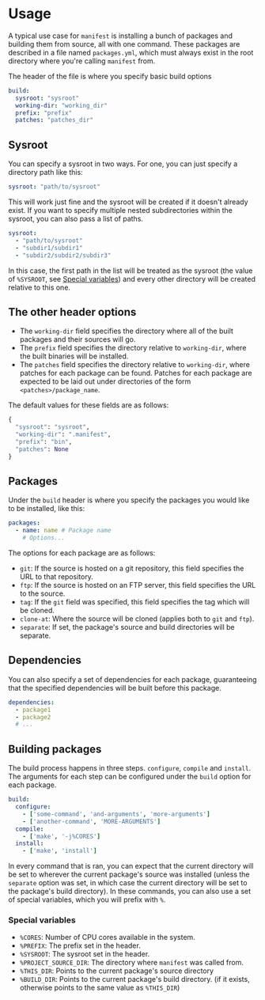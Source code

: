 # Usage

A typical use case for `manifest` is installing a bunch of packages and building them from source, all with one command. These packages are described in a file named `packages.yml`, which must always exist in the root directory where you're calling `manifest` from.

The header of the file is where you specify basic build options

```yaml
build:
  sysroot: "sysroot"
  working-dir: "working_dir"
  prefix: "prefix"
  patches: "patches_dir"
```

## Sysroot

You can specify a sysroot in two ways. For one, you can just specify a directory path like this:

```yaml
sysroot: "path/to/sysroot"
```

This will work just fine and the sysroot will be created if it doesn't already exist. If you want to specify multiple nested subdirectories within the sysroot, you can also pass a list of paths.

```yaml
sysroot:
  - "path/to/sysroot"
  - "subdir1/subdir1"
  - "subdir2/subdir2/subdir3"
```

In this case, the first path in the list will be treated as the sysroot (the value of `%SYSROOT`, see [Special variables](#Special-variables)) and every other directory will be created relative to this one.

## The other header options

- The `working-dir` field specifies the directory where all of the built packages and their sources will go.
- The `prefix` field specifies the directory relative to `working-dir`, where the built binaries will be installed.
- The `patches` field specifies the directory relative to `working-dir`, where patches for each package can be found. Patches for each package are expected to be laid out under directories of the form `<patches>/package_name`.

The default values for these fields are as follows:
```py
{
  "sysroot": "sysroot", 
  "working-dir": ".manifest", 
  "prefix": "bin",
  "patches": None
}
```

## Packages

Under the `build` header is where you specify the packages you would like to be installed, like this:

```yaml
packages:
  - name: name # Package name
    # Options...
```

The options for each package are as follows:

- `git`: If the source is hosted on a git repository, this field specifies the URL to that repository.
- `ftp`: If the source is hosted on an FTP server, this field specifies the URL to the source.
- `tag`: If the `git` field was specified, this field specifies the tag which will be cloned.
- `clone-at`: Where the source will be cloned (applies both to `git` and `ftp`).
- `separate`: If set, the package's source and build directories will be separate.

## Dependencies

You can also specify a set of dependencies for each package, guaranteeing that the specified dependencies will be built before this package.

```yaml
dependencies:
  - package1
  - package2
  # ...
```

## Building packages

The build process happens in three steps. `configure`, `compile` and `install`. The arguments for each step can be configured under the `build` option for each package.

```yaml
build:
  configure:
    - ['some-command', 'and-arguments', 'more-arguments']
    - ['another-command', 'MORE-ARGUMENTS']
  compile:
    - ['make', '-j%CORES']
  install:
    - ['make', 'install']
```

In every command that is ran, you can expect that the current directory will be set to wherever the current package's source was installed (unless the `separate` option was set, in which case the current directory will be set to the package's build directory). In these commands, you can also use a set of special variables, which you will prefix with `%`.

### Special variables
- `%CORES`: Number of CPU cores available in the system.
- `%PREFIX`: The prefix set in the header.
- `%SYSROOT`: The sysroot set in the header.
- `%PROJECT_SOURCE_DIR`: The directory where `manifest` was called from.
- `%THIS_DIR`: Points to the current package's source directory
- `%BUILD_DIR`: Points to the current package's build directory. (if it exists, otherwise points to the same value as `%THIS_DIR`)
